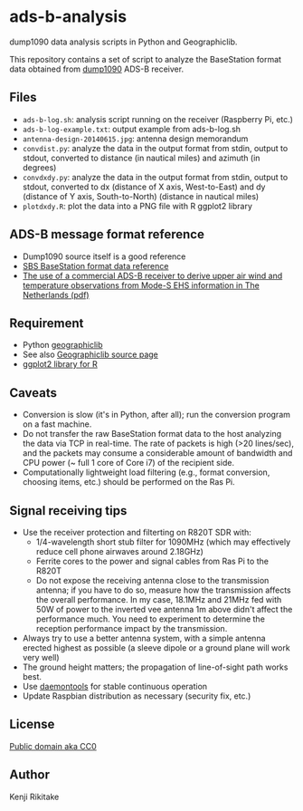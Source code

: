 # ads-b-analysis

dump1090 data analysis scripts in Python and Geographiclib.

This repository contains a set of script to analyze the BaseStation format data
obtained from [dump1090](https://github.com/MalcolmRobb/dump1090) ADS-B
receiver.

## Files

* `ads-b-log.sh`: analysis script running on the receiver (Raspberry Pi, etc.)
* `ads-b-log-example.txt`: output example from ads-b-log.sh
* `antenna-design-20140615.jpg`: antenna design memorandum
* `convdist.py`: analyze the data in the output format from stdin, output to stdout, converted to distance (in nautical miles) and azimuth (in degrees)
* `convdxdy.py`: analyze the data in the output format from stdin, output to stdout, converted to dx (distance of X axis, West-to-East) and dy (distance of Y axis, South-to-North) (distance in nautical miles)
* `plotdxdy.R`: plot the data into a PNG file with R ggplot2 library

## ADS-B message format reference

* Dump1090 source itself is a good reference
* [SBS BaseStation format data reference](http://www.homepages.mcb.net/bones/SBS/Article/Barebones42_Socket_Data.htm)
* [The use of a commercial ADS-B receiver to derive upper air wind and temperature observations from Mode-S EHS information in The Netherlands (pdf)](http://www.knmi.nl/bibliotheek/knmipubTR/TR336.pdf)

## Requirement

* Python [geographiclib](https://pypi.python.org/pypi/geographiclib)
* See also [Geographiclib source page](http://geographiclib.sourceforge.net/)
* [ggplot2 library for R](http://ggplot2.org/)

## Caveats

* Conversion is slow (it's in Python, after all); run the conversion program on a fast machine.
* Do not transfer the raw BaseStation format data to the host analyzing the data via TCP in real-time. The rate of packets is high (>20 lines/sec), and the packets may consume a considerable amount of bandwidth and CPU power (~ full 1 core of Core i7) of the recipient side.
* Computationally lightweight load filtering (e.g., format conversion, choosing items, etc.) should be performed on the Ras Pi.

## Signal receiving tips

* Use the receiver protection and filterting on R820T SDR with:
    * 1/4-wavelength short stub filter for 1090MHz (which may effectively reduce cell phone airwaves around 2.18GHz)
    * Ferrite cores to the power and signal cables from Ras Pi to the R820T
    * Do not expose the receiving antenna close to the transmission antenna; if you have to do so, measure how the transmission affects the overall performance. In my case, 18.1MHz and 21MHz fed with 50W of power to the inverted vee antenna 1m above didn't affect the performance much. You need to experiment to determine the reception performance impact by the transmission.
* Always try to use a better antenna system, with a simple antenna erected highest as possible (a sleeve dipole or a ground plane will work very well)
* The ground height matters; the propagation of line-of-sight path works best.
* Use [daemontools](http://cr.yp.to/daemontools.html) for stable continuous operation
* Update Raspbian distribution as necessary (security fix, etc.)

## License

[Public domain aka CC0](http://creativecommons.org/publicdomain/zero/1.0/)

## Author

Kenji Rikitake
